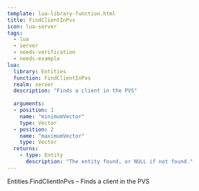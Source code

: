 ```yaml
---
template: lua-library-function.html
title: FindClientInPvs
icon: lua-server
tags:
  - lua
  - server
  - needs-verification
  - needs-example
lua:
  library: Entities
  function: FindClientInPvs
  realm: server
  description: "Finds a client in the PVS"
  
  arguments:
  - position: 1
    name: "minimumVector"
    type: Vector
  - position: 2
    name: "maximumVector"
    type: Vector
  returns:
    - type: Entity
      description: "The entity found, or NULL if not found."
---
```


<div class="lua__search__keywords">
Entities.FindClientInPvs &#x2013; Finds a client in the PVS
</div>
